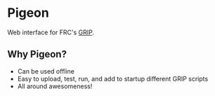 # Pigeon
Web interface for FRC's [GRIP](https://github.com/WPIRoboticsProjects/GRIP).

## Why Pigeon?
- Can be used offline
- Easy to upload, test, run, and add to startup different GRIP scripts
- All around awesomeness!
